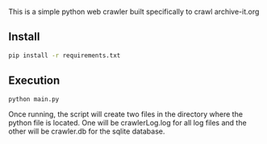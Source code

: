 This is a simple python web crawler built specifically to crawl archive-it.org

Install
---------------------
~~~ sh
pip install -r requirements.txt
~~~

Execution
---------------------
~~~ sh
python main.py
~~~

Once running, the script will create two files in the directory where the python file is located.
One will be crawlerLog.log for all log files and the other will be crawler.db for the sqlite database.
